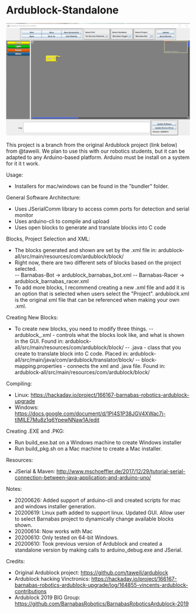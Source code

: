 # Ardublock-Standalone

![Screenshot](/images/ardublock_20200625.jpg)

This project is a branch from the original Ardublock project (link below) from @taweili.  We plan to use this with our robotics students, but it can be adapted to any Arduino-based platform.  Arduino must be install on a system for it it t work.  

Usage:
- Installers for mac/windows can be found in the "bundler" folder.

General Software Architecture:
- Uses JSerialComm library to access comm ports for detection and serial monitor
- Uses arduino-cli to compile and upload
- Uses open blocks to generate and translate blocks into C code

Blocks, Project Selection and XML:
- The blocks generated and shown are set by the .xml file in: ardublock-all/src/main/resources/com/ardublock/block/
- Right now, there are two different sets of blocks based on the project selected.  
-- Barnabas-Bot -> ardublock_barnabas_bot.xml
-- Barnabas-Racer -> ardublock_barnabas_racer.xml
- To add more blocks, I recommend creating a new .xml file and add it is an option that is selected when users select the "Project".  ardublock.xml is the original xml file that can be referenced when making your own .xml.

Creating New Blocks:
- To create new blocks, you need to modify three things.
-- ardublock_<project>.xml - controls what the blocks look like, and what is shown in the GUI.  Found in: ardublock-all/src/main/resources/com/ardublock/block/
-- <block>.java - class that you create to translate block into C code.  Placed in: ardublock-all/src/main/java/com/ardublock/translator/block/
-- block-mapping.properties - connects the xml and .java file. Found in: ardublock-all/src/main/resources/com/ardublock/block/

Compiling:
- Linux: https://hackaday.io/project/166167-barnabas-robotics-ardublock-upgrade
- Windows: https://docs.google.com/document/d/1PI4S1P38JGV4XWac7j-tIMILE7Mu8z1q6YpewNNaw1A/edit

Creating .EXE and .PKG:
- Run build_exe.bat on a Windows machine to create Windows installer
- Run build_pkg.sh on a Mac machine to create a Mac installer.

Resources:
- JSerial & Maven: http://www.mschoeffler.de/2017/12/29/tutorial-serial-connection-between-java-application-and-arduino-uno/

Notes:
- 20200626: Added support of arduino-cli and created scripts for mac and windows installer generation.
- 20200619: Linux path added to support linux.  Updated GUI.  Allow user to select Barnabas project to dynamically change available blocks shown.
- 20200614: Now works with Mac
- 20200610: Only tested on 64-bit Windows.
- 20200610: Took previous version of Ardublock and created a standalone version by making calls to arduino_debug.exe and JSerial.

Credits:
- Original Ardublock project: https://github.com/taweili/ardublock
- Ardublock hacking Vinctronics: https://hackaday.io/project/166167-barnabas-robotics-ardublock-upgrade/log/164855-vincents-ardublock-contributions
- Ardublock 2019 BIG Group: https://github.com/BarnabasRobotics/BarnabasRoboticsArdublock-2019
